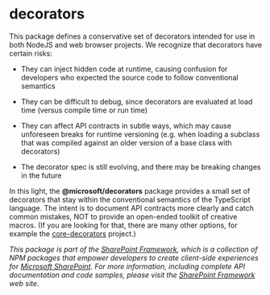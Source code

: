 # decorators

This package defines a conservative set of decorators intended for use in both
NodeJS and web browser projects.  We recognize that decorators have certain risks:

- They can inject hidden code at runtime, causing confusion for developers who
  expected the source code to follow conventional semantics

- They can be difficult to debug, since decorators are evaluated at load time
  (versus compile time or run time)
  
- They can affect API contracts in subtle ways, which may cause unforeseen
  breaks for runtime versioning (e.g. when loading a subclass that was compiled
  against an older version of a base class with decorators)

- The decorator spec is still evolving, and there may be breaking changes
  in the future

In this light, the **@microsoft/decorators** package provides a small set of
decorators that stay within the conventional semantics of the TypeScript language.
The intent is to document API contracts more clearly and catch common mistakes,
NOT to provide an open-ended toolkit of creative macros.  (If you are looking
for that, there are many other options, for example the
[core-decorators](https://www.npmjs.com/package/core-decorators) project.)


*This package is part of the [SharePoint Framework](http://aka.ms/spfx),
which is a collection of NPM packages that empower developers to create client-side experiences
for [Microsoft SharePoint](https://products.office.com/en-us/sharepoint/collaboration).
For more information, including complete API documentation and code samples, please visit
the [SharePoint Framework](http://aka.ms/spfx) web site.*
